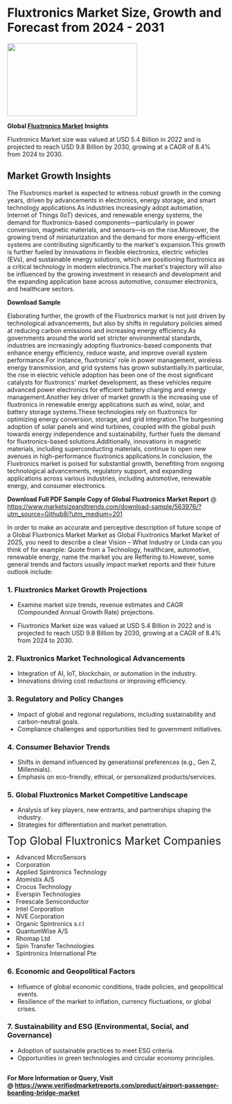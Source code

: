 <H1>Fluxtronics Market Size, Growth and Forecast from 2024 - 2031</H1><img class="aligncenter size-medium wp-image-584254" src="https://thirdeyenews.in/wp-content/uploads/2024/09/Global-Market-Research-300x168.jpeg" alt="" width="300" height="168" /><p><strong>Global&nbsp;<a href="https://www.marketsizeandtrends.com/download-sample/563976/?utm_source=Github8j?utm_medium=201">Fluxtronics Market</a> Insights</strong></p><p>Fluxtronics Market size was valued at USD 5.4 Billion in 2022 and is projected to reach USD 9.8 Billion by 2030, growing at a CAGR of 8.4% from 2024 to 2030.</p><p><h2>Market Growth Insights</h2> <p>The Fluxtronics market is expected to witness robust growth in the coming years, driven by advancements in electronics, energy storage, and smart technology applications.As industries increasingly adopt automation, Internet of Things (IoT) devices, and renewable energy systems, the demand for fluxtronics-based components—particularly in power conversion, magnetic materials, and sensors—is on the rise.Moreover, the growing trend of miniaturization and the demand for more energy-efficient systems are contributing significantly to the market's expansion.This growth is further fueled by innovations in flexible electronics, electric vehicles (EVs), and sustainable energy solutions, which are positioning fluxtronics as a critical technology in modern electronics.The market's trajectory will also be influenced by the growing investment in research and development and the expanding application base across automotive, consumer electronics, and healthcare sectors.</p> <p><strong>Download Sample</strong></p> <p>Elaborating further, the growth of the Fluxtronics market is not just driven by technological advancements, but also by shifts in regulatory policies aimed at reducing carbon emissions and increasing energy efficiency.As governments around the world set stricter environmental standards, industries are increasingly adopting fluxtronics-based components that enhance energy efficiency, reduce waste, and improve overall system performance.For instance, fluxtronics' role in power management, wireless energy transmission, and grid systems has grown substantially.In particular, the rise in electric vehicle adoption has been one of the most significant catalysts for fluxtronics' market development, as these vehicles require advanced power electronics for efficient battery charging and energy management.Another key driver of market growth is the increasing use of fluxtronics in renewable energy applications such as wind, solar, and battery storage systems.These technologies rely on fluxtronics for optimizing energy conversion, storage, and grid integration.The burgeoning adoption of solar panels and wind turbines, coupled with the global push towards energy independence and sustainability, further fuels the demand for fluxtronics-based solutions.Additionally, innovations in magnetic materials, including superconducting materials, continue to open new avenues in high-performance fluxtronics applications.In conclusion, the Fluxtronics market is poised for substantial growth, benefiting from ongoing technological advancements, regulatory support, and expanding applications across various industries, including automotive, renewable energy, and consumer electronics.</p> <p><span class=""><strong>Download Full PDF Sample Copy of Global Fluxtronics Market Report</strong> @ <a href="https://www.marketsizeandtrends.com/download-sample/563976/?utm_source=Github8j?utm_medium=201" target="_blank">https://www.marketsizeandtrends.com/download-sample/563976/?utm_source=Github8j?utm_medium=201</a></span></p><p>In order to make an accurate and perceptive description of future scope of a Global&nbsp;Fluxtronics Market Market as Global&nbsp;Fluxtronics Market Market of 2025, you need to describe a clear Vision &ndash; What Industry or Linda can you think of for example: Quote from a Technology, healthcare, automotive, renewable energy, name the market you are Reffering to.However, some general trends and factors usually impact market reports and their future outlook include:</p><h3>1.&nbsp;<strong>Fluxtronics Market Growth Projections</strong></h3><ul><li>Examine market size trends, revenue estimates and CAGR (Compounded Annual Growth Rate) projections.</li><li><p>Fluxtronics Market size was valued at USD 5.4 Billion in 2022 and is projected to reach USD 9.8 Billion by 2030, growing at a CAGR of 8.4% from 2024 to 2030.</p></li></ul><h3>2.&nbsp;<strong>Fluxtronics Market Technological Advancements</strong></h3><ul><li>Integration of AI, IoT, blockchain, or automation in the industry.</li><li>Innovations driving cost reductions or improving efficiency.</li></ul><h3>3.&nbsp;<strong>Regulatory and Policy Changes</strong></h3><ul><li>Impact of global and regional regulations, including sustainability and carbon-neutral goals.</li><li>Compliance challenges and opportunities tied to government initiatives.</li></ul><h3>4.&nbsp;<strong>Consumer Behavior Trends</strong></h3><ul><li>Shifts in demand influenced by generational preferences (e.g., Gen Z, Millennials).</li><li>Emphasis on eco-friendly, ethical, or personalized products/services.</li></ul><h3>5.&nbsp;<strong>Global Fluxtronics Market Competitive Landscape</strong></h3><ul><li>Analysis of key players, new entrants, and partnerships shaping the industry.</li><li>Strategies for differentiation and market penetration.</li></ul><p data-pm-slice="1 1 []"><span style="color: inherit; font-family: inherit; font-size: 25px;">Top Global Fluxtronics Market Companies</span></p><div class="" data-test-id=""><p><li>Advanced MicroSensors</li><li> Corporation</li><li> Applied Spintronics Technology</li><li> Atomistix A/S</li><li> Crocus Technology</li><li> Everspin Technologies</li><li> Freescale Semiconductor</li><li> Intel Corporation</li><li> NVE Corporation</li><li> Organic Spintronics s.r.l</li><li> QuantumWise A/S</li><li> Rhomap Ltd</li><li> Spin Transfer Technologies</li><li> Spintronics International Pte</li></p></div><h3>6.&nbsp;<strong>Economic and Geopolitical Factors</strong></h3><ul><li>Influence of global economic conditions, trade policies, and geopolitical events.</li><li>Resilience of the market to inflation, currency fluctuations, or global crises.</li></ul><h3>7.&nbsp;<strong>Sustainability and ESG (Environmental, Social, and Governance)</strong></h3><ul><li>Adoption of sustainable practices to meet ESG criteria.</li><li>Opportunities in green technologies and circular economy principles.</li></ul><h2><strong style="font-size: 14px;">For More Information or Query, Visit @&nbsp;</strong><a style="background-color: #ffffff; font-size: 14px;" href="https://www.marketsizeandtrends.com/report/fluxtronics-market/" target="_blank">https://www.verifiedmarketreports.com/product/airport-passenger-boarding-bridge-market</a></h2>